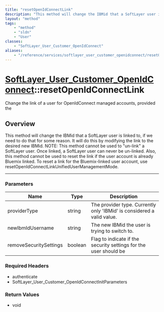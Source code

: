 ```yaml
---
title: "resetOpenIdConnectLink"
description: "This method will change the IBMid that a SoftLayer user is linked to, if we need to do that for some reason. It will do... "
layout: "method"
tags:
    - "method"
    - "sldn"
    - "User"
classes:
    - "SoftLayer_User_Customer_OpenIdConnect"
aliases:
    - "/reference/services/softlayer_user_customer_openidconnect/resetOpenIdConnectLink"
---
```

# [SoftLayer_User_Customer_OpenIdConnect](/reference/services/SoftLayer_User_Customer_OpenIdConnect)::resetOpenIdConnectLink

Change the link of a user for OpenIdConnect managed accounts, provided the


## Overview 
This method will change the IBMid that a SoftLayer user is linked to, if we need to do that for some reason. It will do this by modifying the link to the desired new IBMid. NOTE:  This method cannot be used to "un-link" a SoftLayer user.  Once linked, a SoftLayer user can never be un-linked. Also, this method cannot be used to reset the link if the user account is already Bluemix linked. To reset a link for the Bluemix-linked user account, use resetOpenIdConnectLinkUnifiedUserManagementMode. 

-----

### Parameters 
|Name | Type | Description |
| --- | --- | --- |
|providerType| string| The provider type. Currently only 'IBMid' is considered a valid value.|
|newIbmIdUsername| string| The new IBMid the user is trying to switch to.|
|removeSecuritySettings| boolean| Flag to indicate if the security settings for the user should be|


### Required Headers
* authenticate
* SoftLayer_User_Customer_OpenIdConnectInitParameters


### Return Values
* void





